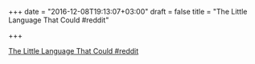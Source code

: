 +++
date = "2016-12-08T19:13:07+03:00"
draft = false
title = "The Little Language That Could  #reddit"

+++

<p><a href="https://t.co/BPBNdQvPfY">The Little Language That Could  #reddit</a></p>
